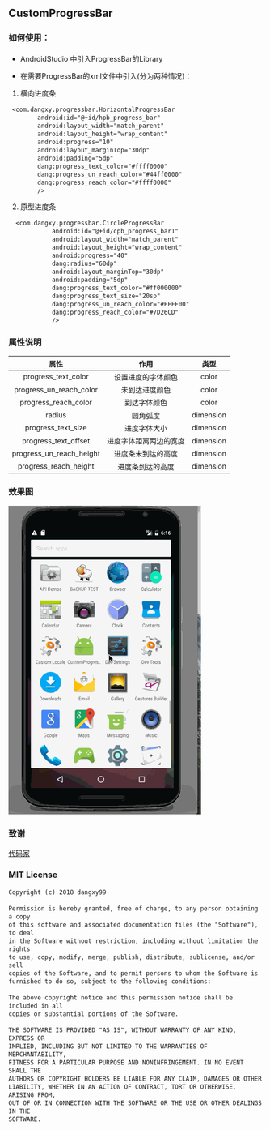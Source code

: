 ## CustomProgressBar 
###  如何使用：

#### 
* AndroidStudio 中引入ProgressBar的Library

* 在需要ProgressBar的xml文件中引入(分为两种情况)：
1.  横向进度条
```
 <com.dangxy.progressbar.HorizontalProgressBar
        android:id="@+id/hpb_progress_bar"
        android:layout_width="match_parent"
        android:layout_height="wrap_content"
        android:progress="10"
        android:layout_marginTop="30dp"
        android:padding="5dp"
        dang:progress_text_color="#ffff0000"
        dang:progress_un_reach_color="#44ff0000"
        dang:progress_reach_color="#ffff0000"
        />
```
2. 原型进度条

```
  <com.dangxy.progressbar.CircleProgressBar
            android:id="@+id/cpb_progress_bar1"
            android:layout_width="match_parent"
            android:layout_height="wrap_content"
            android:progress="40"
            dang:radius="60dp"
            android:layout_marginTop="30dp"
            android:padding="5dp"
            dang:progress_text_color="#ff000000"
            dang:progress_text_size="20sp"
            dang:progress_un_reach_color="#FFFF00"
            dang:progress_reach_color="#7D26CD"
            />
```
###  属性说明

|            属性            |     作用      |    类型     |
| :----------------------:  | :---------: | :-------: |
|   progress_text_color    |  设置进度的字体颜色  |   color   |
| progress_un_reach_color  |   未到达进度颜色   |   color   |
|   progress_reach_color   |   到达字体颜色    |   color   |
|          radius          |    圆角弧度     | dimension |
|    progress_text_size    |   进度字体大小    | dimension |
|   progress_text_offset   | 进度字体距离两边的宽度 | dimension |
| progress_un_reach_height |  进度条未到达的高度  | dimension |
|  progress_reach_height   |  进度条到达的高度   | dimension |

### 效果图

 ![Screenshots](https://github.com/dangxy/CustomProgressBar/blob/master/gif/ProgressBar.gif )

### 致谢

[代码家](https://github.com/daimajia/NumberProgressBar)

### MIT License
```
Copyright (c) 2018 dangxy99

Permission is hereby granted, free of charge, to any person obtaining a copy
of this software and associated documentation files (the "Software"), to deal
in the Software without restriction, including without limitation the rights
to use, copy, modify, merge, publish, distribute, sublicense, and/or sell
copies of the Software, and to permit persons to whom the Software is
furnished to do so, subject to the following conditions:

The above copyright notice and this permission notice shall be included in all
copies or substantial portions of the Software.

THE SOFTWARE IS PROVIDED "AS IS", WITHOUT WARRANTY OF ANY KIND, EXPRESS OR
IMPLIED, INCLUDING BUT NOT LIMITED TO THE WARRANTIES OF MERCHANTABILITY,
FITNESS FOR A PARTICULAR PURPOSE AND NONINFRINGEMENT. IN NO EVENT SHALL THE
AUTHORS OR COPYRIGHT HOLDERS BE LIABLE FOR ANY CLAIM, DAMAGES OR OTHER
LIABILITY, WHETHER IN AN ACTION OF CONTRACT, TORT OR OTHERWISE, ARISING FROM,
OUT OF OR IN CONNECTION WITH THE SOFTWARE OR THE USE OR OTHER DEALINGS IN THE
SOFTWARE.

```



